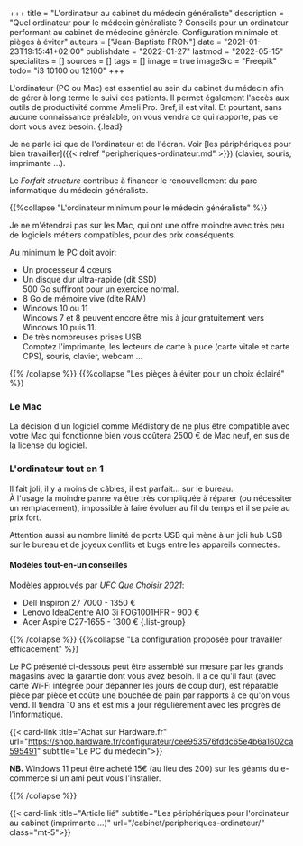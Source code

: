+++
title = "L'ordinateur au cabinet du médecin généraliste"
description = "Quel ordinateur pour le médecin généraliste ? Conseils pour un ordinateur performant au cabinet de médecine générale. Configuration minimale et pièges à éviter"
auteurs = ["Jean-Baptiste FRON"]
date = "2021-01-23T19:15:41+02:00"
publishdate = "2022-01-27"
lastmod = "2022-05-15"
specialites = []
sources = []
tags = []
image = true
imageSrc = "Freepik"
todo= "i3 10100 ou 12100"
+++

L'ordinateur (PC ou Mac) est essentiel au sein du cabinet du médecin afin de gérer à long terme le suivi des patients. Il permet également l'accès aux outils de productivité comme Ameli Pro. Bref, il est vital. Et pourtant, sans aucune connaissance préalable, on vous vendra ce qui rapporte, pas ce dont vous avez besoin.
{.lead}

Je ne parle ici que de l'ordinateur et de l'écran. Voir [les périphériques pour bien travailler]({{< relref "peripheriques-ordinateur.md" >}}) (clavier, souris, imprimante ...).

Le *Forfait structure* contribue à financer le renouvellement du parc informatique du médecin généraliste.

{{%collapse "L'ordinateur minimum pour le médecin généraliste" %}}

Je ne m'étendrai pas sur les Mac, qui ont une offre moindre avec très peu de logiciels métiers compatibles, pour des prix conséquents.

Au minimum le PC doit avoir:

- Un processeur 4 cœurs
- Un disque dur ultra-rapide (dit SSD)  
  500 Go suffiront pour un exercice normal.
- 8 Go de mémoire vive (dite RAM)
- Windows 10 ou 11  
  Windows 7 et 8 peuvent encore être mis à jour gratuitement vers Windows 10 puis 11.
- De très nombreuses prises USB  
  Comptez l'imprimante, les lecteurs de carte à puce (carte vitale et carte CPS), souris, clavier, webcam ...

{{% /collapse %}}
{{%collapse "Les pièges à éviter pour un choix éclairé" %}}

### Le Mac

La décision d'un logiciel comme Médistory de ne plus être compatible avec votre Mac qui fonctionne bien vous coûtera 2500 € de Mac neuf, en sus de la license du logiciel.

### L'ordinateur tout en 1

Il fait joli, il y a moins de câbles, il est parfait... sur le bureau.  
À l'usage la moindre panne va être très compliquée à réparer (ou nécessiter un remplacement), impossible à faire évoluer au fil du temps et il se paie au prix fort.

Attention aussi au nombre limité de ports USB qui mène à un joli hub USB sur le bureau et de joyeux conflits et bugs entre les appareils connectés.

#### Modèles tout-en-un conseillés

Modèles approuvés par *UFC Que Choisir 2021*:

- Dell Inspiron 27 7000 - 1350 €
- Lenovo IdeaCentre AIO 3i FOG1001HFR - 900 €
- Acer Aspire C27-1655 - 1300 €
{.list-group}

{{% /collapse %}}
{{%collapse "La configuration proposée pour travailler efficacement" %}}

Le PC présenté ci-dessous peut être assemblé sur mesure par les grands magasins avec la garantie dont vous avez besoin. Il a ce qu'il faut (avec carte Wi-Fi intégrée pour dépanner les jours de coup dur), est réparable pièce par pièce et coûte une bouchée de pain par rapports à ce qu'on vous vend. Il tiendra 10 ans et est mis à jour régulièrement avec les progrès de l'informatique.

{{< card-link title="Achat sur Hardware.fr" url="https://shop.hardware.fr/configurateur/cee953576fddc65e4b6a1602ca595491" subtitle="Le PC du médecin">}}

**NB.** Windows 11 peut être acheté 15€ (au lieu des 200) sur les géants du e-commerce si un ami peut vous l'installer.

{{% /collapse %}}

{{< card-link title="Article lié" subtitle="Les périphériques pour l'ordinateur au cabinet (imprimante ...)" url="/cabinet/peripheriques-ordinateur/" class="mt-5">}}
